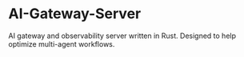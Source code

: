 # AI-Gateway-Server
AI gateway and observability server written in Rust. Designed to help optimize multi-agent workflows. 

